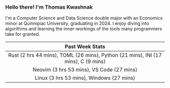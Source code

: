 
### Hello there! I'm Thomas Kwashnak

I'm a Computer Science and Data Science double major with an Economics
minor at Quinnipiac University, graduating in 2024.
I enjoy diving into algorithms and learning the inner-workings of the tools
many programmers take for granted.

| Past Week Stats |
| :---: |
| Rust (2 hrs 44 mins), TOML (26 mins), Python (21 mins), INI (17 mins), C (9 mins) |
| Neovim (3 hrs 53 mins), VS Code (27 mins) |
| Linux (3 hrs 53 mins), Windows (27 mins) |

